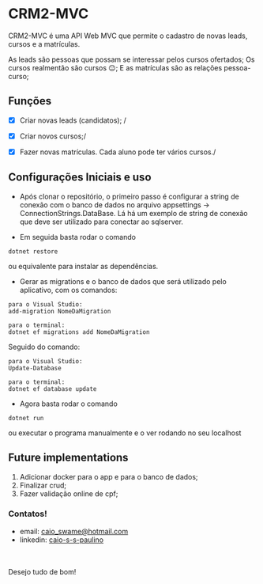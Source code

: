 # CRM2-MVC

CRM2-MVC é uma API Web MVC que permite o cadastro de novas leads, cursos e a matrículas.

As leads são pessoas que possam se interessar pelos cursos ofertados;
Os cursos realmentão são cursos :neutral_face:;
E as matrículas são as relações pessoa-curso;


## Funções

- [x] Criar novas leads (candidatos); /

- [x] Criar novos cursos;/

- [x] Fazer novas matrículas. Cada aluno pode ter vários cursos./



## Configurações Iniciais e uso
- Após clonar o repositório, o primeiro passo é configurar a string de conexão com o banco de dados no arquivo appsettings -> ConnectionStrings.DataBase.
Lá há um exemplo de string de conexão que deve ser utilizado para conectar ao sqlserver.

- Em seguida basta rodar o comando
```
dotnet restore
```
ou equivalente para instalar as dependências.

- Gerar as migrations e o banco de dados que será utilizado pelo aplicativo, com os comandos:
```
para o Visual Studio:
add-migration NomeDaMigration

para o terminal:
dotnet ef migrations add NomeDaMigration
```
Seguido do comando:
```
para o Visual Studio:
Update-Database

para o terminal:
dotnet ef database update
```

- Agora basta rodar o comando
```
dotnet run
```
ou executar o programa manualmente e o ver rodando no seu localhost


## Future implementations

1. Adicionar docker para o app e para o banco de dados;
2. Finalizar crud;
3. Fazer validação online de cpf;

### Contatos!
- email: caio_swame@hotmail.com
- linkedin: [caio-s-s-paulino](https://www.linkedin.com/in/caio-s-s-paulino/)

\
\
Desejo tudo de bom!
